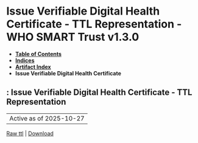 # Issue Verifiable Digital Health Certificate - TTL Representation - WHO SMART Trust v1.3.0

* [**Table of Contents**](toc.md)
* [**Indices**](indices.md)
* [**Artifact Index**](artifacts.md)
* **Issue Verifiable Digital Health Certificate**

## : Issue Verifiable Digital Health Certificate - TTL Representation

| |
| :--- |
| Active as of 2025-10-27 |

[Raw ttl](Requirements-IssuerVDHC.ttl) | [Download](Requirements-IssuerVDHC.ttl)


